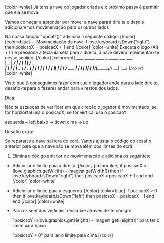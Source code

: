 [color=white]
Já tens a nave do jogador criada e o próximo passo é permitir que ela se mova.

Vamos começar a aprender por mover a nave para a direita e depois adicionaremos movimentação para os outros lados.

Na nossa função "update()" adiciona o seguinte código:
[/color] [color=blue]
    -- Movimentação da nave
    if love.keyboard.isDown("right") then
        posicaoX = posicaoX + 1
    end
[/color] [color=white]
Executa o jogo (Alt + L) e pressiona a tecla da seta para a direita, a nave deverá movimentar-se nesse sentido.
[/color] [color=red]
     ____  _____ ____    _    _____ ___ ___  
    |  _ \| ____/ ___|  / \  |  ___|_ _/ _ \
    | | | |  _| \___ \ / _ \ | |_   | | | | |
    | |_| | |___ ___) / ___ \|  _|  | | |_| |
    |____/|_____|____/_/   \_\_|   |___\___/
[/color] [color=white]

Visto que já conseguimos fazer com que o jogador ande para o lado direito, desafio-te para o fazeres andar para o restos dos lados.

Dica:

Não te esqueças de verificar em que direção o jogador é movimentado, se for horizontal usa o posicaoX, se for vertical usa o posicaoY.

esquerda-> left
baixo -> down
cima -> up

Desafio extra:

Se reparares a nave sai fora do ecrã. Vamos ajustar o código do desafio anterior para que a nave não se mova além dos limites do ecrã.

1. Elimina o código anterior de movimentação e adiciona os seguintes:

- Adicionar o limite para a direita:
  [/color] [color=blue]
  if posicaoX < (love.graphics.getWidth() - imagem:getWidth()) then
    if love.keyboard.isDown("right") then
      posicaoX = posicaoX + 1
    end
  end
  [/color] [color=white]
- Adicionar o limite para a esquerda:
  [/color] [color=blue]
  if posicaoX > 0 then
      if love.keyboard.isDown("left") then
          posicaoX = posicaoX - 1
      end
  end
  [/color] [color=white]
- Para os sentidos verticais, descobre através deste código:

    "posicaoY <(love.graphics.getHeight() - imagem:getHeight())" para ter o limite para baixo.

    "posicaoY > 0" para ter o limite para cima
  [/color]
